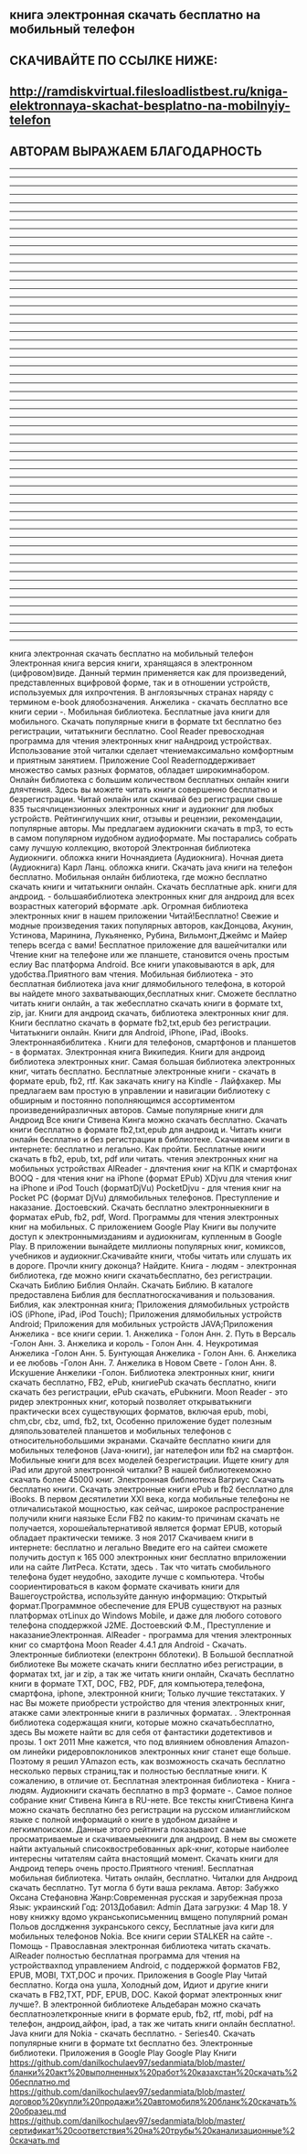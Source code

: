 книга электронная скачать бесплатно на мобильный телефон
--------------------------------------------------
СКАЧИВАЙТЕ ПО ССЫЛКЕ НИЖЕ:
--------------------------------------------------
http://ramdiskvirtual.filesloadlistbest.ru/kniga-elektronnaya-skachat-besplatno-na-mobilnyiy-telefon
--------------------------------------------------
АВТОРАМ ВЫРАЖАЕМ БЛАГОДАРНОСТЬ
--------------------------------------------------
--------------------------------------------------
--------------------------------------------------
--------------------------------------------------
--------------------------------------------------
--------------------------------------------------
--------------------------------------------------
--------------------------------------------------
--------------------------------------------------
--------------------------------------------------
--------------------------------------------------
--------------------------------------------------
--------------------------------------------------
--------------------------------------------------
--------------------------------------------------
--------------------------------------------------
--------------------------------------------------
--------------------------------------------------
--------------------------------------------------
--------------------------------------------------
--------------------------------------------------
--------------------------------------------------
--------------------------------------------------
--------------------------------------------------
--------------------------------------------------
--------------------------------------------------
--------------------------------------------------
--------------------------------------------------
--------------------------------------------------
--------------------------------------------------
--------------------------------------------------
--------------------------------------------------
--------------------------------------------------
--------------------------------------------------
--------------------------------------------------
--------------------------------------------------
--------------------------------------------------
--------------------------------------------------
--------------------------------------------------
--------------------------------------------------
--------------------------------------------------
--------------------------------------------------
--------------------------------------------------
--------------------------------------------------
--------------------------------------------------
--------------------------------------------------
--------------------------------------------------
--------------------------------------------------
--------------------------------------------------
--------------------------------------------------
--------------------------------------------------
--------------------------------------------------
--------------------------------------------------
--------------------------------------------------
--------------------------------------------------
--------------------------------------------------
--------------------------------------------------
книга электронная скачать бесплатно на мобильный телефон Электронная книга  версия книги, хранящаяся в электронном (цифровом)виде. Данный термин применяется как для произведений, представленных вцифровой форме, так и в отношении устройств, используемых для ихпрочтения. В англоязычных странах наряду с термином e-book дляобозначения. Анжелика - скачать бесплатно все книги серии -. Мобильная библиотека. Бесплатные java книги для мобильного. Скачать популярные книги в формате txt бесплатно без регистрации, читатькниги бесплатно. Cool Reader  превосходная программа для чтения электронных книг наАндроид устройствах. Использование этой читалки сделает чтениемаксимально комфортным и приятным занятием. Приложение Cool Readerподдерживает множество самых разных форматов, обладает широкимнабором. Онлайн библиотека с большим количеством бесплатных онлайн книги длячтения. Здесь вы можете читать книги совершенно бесплатно и безрегистрации. Читай онлайн или скачивай без регистрации свыше 835 тысячлицензионных электронных книг и аудиокниг для любых устройств. Рейтингилучших книг, отзывы и рецензии, рекомендации, популярные авторы. Мы предлагаем аудиокниги скачать в mp3, то есть в самом популярном иудобном аудиоформате. Мы постарались собрать саму лучшую коллекцию, вкоторой  Электронная библиотека  Аудиокниги. обложка книги Ночнаядиета (Аудиокнига). Ночная диета (Аудиокнига)  Карл Ланц. обложка книги. Скачать java книги на телефон бесплатно. Мобильная онлайн библиотека, где можно бесплатно скачать книги и читатькниги онлайн. Скачать бесплатные apk. книги для андроид.  - большаябиблиотека электронных книг для андроид для всех возрастных категорий вформате .apk. Огромная библиотека электронных книг в нашем приложении Читай!Бесплатно! Свежие и модные произведения таких популярных авторов, какДонцова, Акунин, Устинова, Маринина, Лукьяненко, Рубина, Вильмонт,Джеймс и Майер теперь всегда с вами! Бесплатное приложение для вашейчиталки или
Чтение книг на телефоне или же планшете, становится очень простым еслиу Вас платформа Android. Все книги упаковываются в apk, для удобства.Приятного вам чтения. Мобильная библиотека - это бесплатная библиотека java книг длямобильного телефона, в которой вы найдете много захватывающих,бесплатных книг. Сможете бесплатно читать книги онлайн, а так жебесплатно скачать книги в формате txt, zip, jar. Книги для андроид скачать, библиотека электронных книг для. Книги бесплатно скачать в формате fb2,txt,epub без регистрации. Читатькниги онлайн. Книги для Android, iPhone, iPad, iBooks. Электроннаябиблитека . Книги для телефонов, смартфонов и планшетов - в форматах. Электронная книга  Википедия. Книги для андроид библиотека электронных книг. Самая большая библиотека электронных книг, читать бесплатно. Бесплатные электронные книги - скачать в формате epub, fb2, rtf. Как закачать книгу на Kindle - Лайфхакер. Мы предлагаем вам простую в управлении и навигации библиотеку  с обширным и постоянно пополняющимся ассортиментом произведенийразличных авторов. Самые популярные книги для Андроид
Все книги Стивена Кинга можно скачать бесплатно. Скачать книги бесплатно в формате fb2,txt,epub для андроид и. Читать книги онлайн бесплатно и без регистрации в библиотеке. Скачиваем книги в интернете: бесплатно и легально. Как пройти. Бесплатные книги  скачать в fb2, epub, txt, pdf или читать. чтения электронных книг на мобильных устройствах  AlReader - длячтения книг на КПК и смартфонах  BOOQ - для чтения книг на iPhone (формат EPub)  XDjvu  для чтения книг на iPhone и iPod Touch (форматDjVu)  PocketDjvu - для чтения книг на Pocket PC (формат DjVu)  длямобильных телефонов. Преступление и наказание. Достоевский. Скачать бесплатно электронныекниги в форматах ePub, fb2, pdf, Word. Программы для чтения электронных книг на мобильных. С приложением Google Play Книги вы получите доступ к электроннымизданиям и аудиокнигам, купленным в Google Play. В приложении вынайдете миллионы популярных книг, комиксов, учебников и аудиокниг.Скачивайте книги, чтобы читать или слушать их в дороге. Прочли книгу доконца? Найдите. Книга - людям - электронная библиотека, где можно книги скачатьбесплатно, без регистрации. Скачать Библию  Библия Онлайн. Скачать Библию. В каталоге предоставлена Библия для бесплатногоскачивания и пользования. Библия, как электронная книга; Приложения длямобильных устройств iOS (iPhone, iPad, iPod Touch); Приложения длямобильных устройств Android; Приложения для мобильных устройств JAVA;Приложения
Анжелика - все книги серии. 1. Анжелика - Голон Анн. 2. Путь в Версаль -Голон Анн. 3. Анжелика и король - Голон Анн. 4. Неукротимая Анжелика -Голон Анн. 5. Бунтующая Анжелика - Голон Анн. 6. Анжелика и ее любовь -Голон Анн. 7. Анжелика в Новом Свете - Голон Анн. 8. Искушение Анжелики -Голон. Библиотека электронных книг, книги скачать бесплатно, FB2, ePub, книгиePub скачать бесплатно, книги скачать без регистрации, ePub скачать, ePubкниги. Moon Reader - это ридер электронных книг, который позволяет открыватькниги практически всех существующих форматов, включая epub, mobi, chm,cbr, cbz, umd, fb2, txt,  Особенно приложение будет полезным дляпользователей планшетов и мобильных телефонов с относительнобольшими экранами. Cкачайте бесплатно книги для мобильных телефонов (Java-книги), jar нателефон или fb2 на смартфон. Мобильные книги для всех моделей безрегистрации. Ищете книгу для iPad или другой электронной читалки? В нашей библиотекеможно скачать более 45000 книг. Электронная библиотека Вагриус  Скачать бесплатно книги. Скачать электронные книги ePub и fb2 бесплатно для iBooks. В первом десятилетии XXI века, когда мобильные телефоны не отличалисьтакой мощностью, как сейчас, широкое распространение получили книги наязыке  Если FB2 по каким-то причинам скачать не получается, хорошейальтернативой является формат EPUB, который обладает практически темиже. 3 ноя 2017  Скачиваем книги в интернете: бесплатно и легально  Введите его на сайтеи сможете получить доступ к 165 000 электронных книг бесплатно вприложении или на сайте ЛитРеса. Кстати, здесь . Так что читать смобильного телефона будет неудобно, заходите лучше с компьютера. Чтобы соориентироваться в каком формате скачивать книги для Вашегоустройства, используйте данную информацию: Открытый формат.Программное обеспечение для EPUB существуют на разных платформах отLinux до Windows Mobile, и даже для любого сотового телефона споддержкой J2ME. Достоевский Ф.М., Преступление и наказаниеЭлектронная. AlReader - программа для чтения электронных книг со смартфона
Moon Reader 4.4.1 для Android - Скачать. Электронные библиотеки (електронн бблотеки). В Большой бесплатной библиотеке Вы можете скачать книги бесплатно ибез регистрации, в форматах txt, jar и zip, а так же читать книги онлайн, Скачать бесплатно книги в формате TXT, DOC, FB2, PDF, для компьютера,телефона, смартфона, iphone, электронной книги; Только лучшие текстатаких. У нас Вы можете приобрести устройство для чтения электронных книг, атакже сами электронные книги в различных форматах. . Электронная библиотека содержащая книги, которые можно скачатьбесплатно, здесь Вы можете найти вс для себя от фантастики додетективов и прозы. 1 окт 2011  Мне кажется, что под влиянием обновления Amazon-ом линейки ридеровпоклоников электронных книг станет еще больше. Поэтому я решил  УAmazon есть, как возможность скачать бесплатно несколько первых страниц,так и полностью бесплатные книги. К сожалению, в отличие от. Бесплатная электронная библиотека - Книга - людям. Аудиокниги скачать бесплатно в mp3 формате -. Самое полное собрание книг Стивена Кинга в RU-нете. Все тексты книгСтивена Кинга можно скачать бесплатно без регистрации на русском илианглийском языке с полной информаций о книге в удобном дизайне и легкимпоиском. Данные этого рейтинга показывают самые просматриваемые и скачиваемыекниги для андроид. В нем вы сможете найти актуальный списоквостребованных apk-книг, которые наиболее интересны читателям сайта внастоящий момент. Скачать книги для Андроид теперь очень просто.Приятного чтения!. Бесплатная мобильная библиотека. Читать онлайн, бесплатно. Читалки для Андроид скачать бесплатно. Тут могла б бути ваша реклама. Автор: Забужко Оксана Стефановна Жанр:Современная русская и зарубежная проза Язык: украинский Год: 2013Добавил: Admin Дата загрузки: 4 Мар 18. У нову книжку вдомо укранськописьменниц вмщено популярний роман Польов дослдження зукранського сексу,
Бесплатные java киги для мобильных телефонов Nokia. Все книги серии STALKER на сайте  -. Помощь - Православная электронная библиотека читать скачать. AlReader  полностью бесплатная программа для чтения на устройствахпод управлением Android, с поддержкой форматов FB2, EPUB, MOBI, TXT,DOC и прочих. Приложения в Google Play  Читай бесплатно. Когда она ушла, Холодный дом, Идиот и другие книги скачать в FB2,TXT, PDF, EPUB, DOC. Какой формат электронных книг лучше?. В электронной библиотеке Альдебаран можно скачать бесплатноэлеткронные книги в формате epub, fb2, rtf, mobi, pdf на телефон, андроид,айфон, ipad, а так же читать книги онлайн бесплатно!. Java книги для Nokia - скачать бесплатно. - Series40. Скачать популярные книги в формате txt бесплатно без. Электронные библиотеки. Приложения в Google Play  Google Play Книги
https://github.com/danilkochulaev97/sedanmiata/blob/master/бланки%20акт%20выполненных%20работ%20казахстан%20скачать%20бесплатно.md
https://github.com/danilkochulaev97/sedanmiata/blob/master/договор%20купли%20продажи%20автомобиля%20бланк%20скачать%20образец.md
https://github.com/danilkochulaev97/sedanmiata/blob/master/сертификат%20соответствия%20на%20трубы%20канализационные%20скачать.md